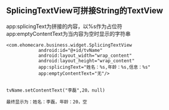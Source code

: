 ﻿SplicingTextView可拼接String的TextView
------------------
 app:splicingText为拼接的内容，以%s作为占位符
 <br/>
 app:emptyContentText为当内容为空时显示的字符串

    <com.ehomecare.business.widget.SplicingTextView
                android:id="@+id/tvName"
                android:layout_width="wrap_content"
                android:layout_height="wrap_content"
                app:splicingText="姓名：%s,年龄：%s,信息：%s"
                app:emptyContentText="无"/>
                
                
    tvName.setContentText("李磊",20，null)
    
    最终显示为：姓名：李磊，年龄：20，空
